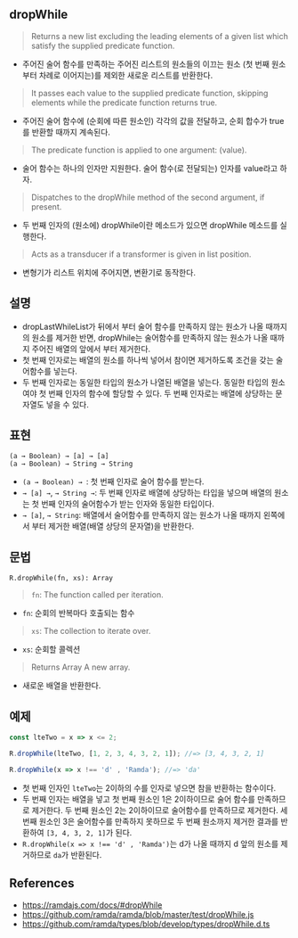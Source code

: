 ## dropWhile
> Returns a new list excluding the leading elements of a given list which satisfy the supplied predicate function.
- 주어진 술어 함수를 만족하는 주어진 리스트의 원소들의 이끄는 원소 (첫 번째 원소부터 차례로 이어지는)를 제외한 새로운 리스트를 반환한다.
> It passes each value to the supplied predicate function, skipping elements while the predicate function returns true.
- 주어진 술어 함수에 (순회에 따른 원소인) 각각의 값을 전달하고, 순회 합수가 true를 반환할 때까지 계속된다.
> The predicate function is applied to one argument: (value).
- 술어 함수는 하나의 인자만 지원한다. 술어 함수(로 전달되는) 인자를 value라고 하자.
> Dispatches to the dropWhile method of the second argument, if present.
- 두 번째 인자의 (원소에) dropWhile이란 메소드가 있으면 dropWhile 메소드를 실행한다.
> Acts as a transducer if a transformer is given in list position.
- 변형기가 리스트 위치에 주어지면, 변환기로 동작한다.

## 설명

- dropLastWhileList가 뒤에서 부터 술어 함수를 만족하지 않는 원소가 나올 때까지의 원소를 제거한 반면, dropWhile는 술어함수를 만족하지 않는 원소가 나올 때까지 주어진 배열의 앞에서 부터 제거한다.
- 첫 번째 인자로는 배열의 원소를 하나씩 넣어서 참이면 제거하도록 조건을 갖는 술어함수를 넣는다.
- 두 번째 인자로는 동일한 타입의 원소가 나열된 배열을 넣는다. 동일한 타입의 원소여야 첫 번째 인자의 함수에 할당할 수 있다. 두 번째 인자로는 배열에 상당하는 문자열도 넣을 수 있다.

## 표현

```
(a → Boolean) → [a] → [a]
(a → Boolean) → String → String
```
- `(a → Boolean) → `: 첫 번째 인자로 술어 함수를 받는다.
- `→ [a] →`, `→ String →`: 두 번째 인자로 배열에 상당하는 타입을 넣으며 배열의 원소는 첫 번째 인자의 술어함수가 받는 인자와 동일한 타입이다.
- `→ [a]`, `→ String`: 배열에서 술어함수를 만족하지 않는 원소가 나올 때까지 왼쪽에서 부터 제거한 배열(배열 상당의 문자열)을 반환한다.

## 문법

```
R.dropWhile(fn, xs): Array
```
> `fn`: The function called per iteration.
- `fn`: 순회의 반복마다 호출되는 함수
> `xs`: The collection to iterate over.
- `xs`: 순회할 콜렉션
> Returns Array A new array.
- 새로운 배열을 반환한다.

## 예제

```js
const lteTwo = x => x <= 2;

R.dropWhile(lteTwo, [1, 2, 3, 4, 3, 2, 1]); //=> [3, 4, 3, 2, 1]

R.dropWhile(x => x !== 'd' , 'Ramda'); //=> 'da'
```
- 첫 번째 인자인 `lteTwo`는 2이하의 수를 인자로 넣으면 참을 반환하는 함수이다.
- 두 번째 인자는 배열을 넣고 첫 번째 원소인 1은 2이하이므로 술어 함수를 만족하므로 제거한다. 두 번째 원소인 2는 2이하이므로 술어함수를 만족하므로 제거한다. 세 번째 원소인 3은 술어함수를 만족하지 못하므로 두 번째 원소까지 제거한 결과를 반환하여 `[3, 4, 3, 2, 1]`가 된다.
- `R.dropWhile(x => x !== 'd' , 'Ramda')`는 d가 나올 때까지 d 앞의 원소를 제거하므로 `da`가 반환된다.

## References
- https://ramdajs.com/docs/#dropWhile
- https://github.com/ramda/ramda/blob/master/test/dropWhile.js
- https://github.com/ramda/types/blob/develop/types/dropWhile.d.ts
